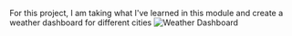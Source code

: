 For this project, I am taking what I've learned in this module and create a weather dashboard for different cities
![Weather Dashboard](https://user-images.githubusercontent.com/88640007/135744309-84ff88c0-d192-4f01-aa14-c13c5047e250.png)

